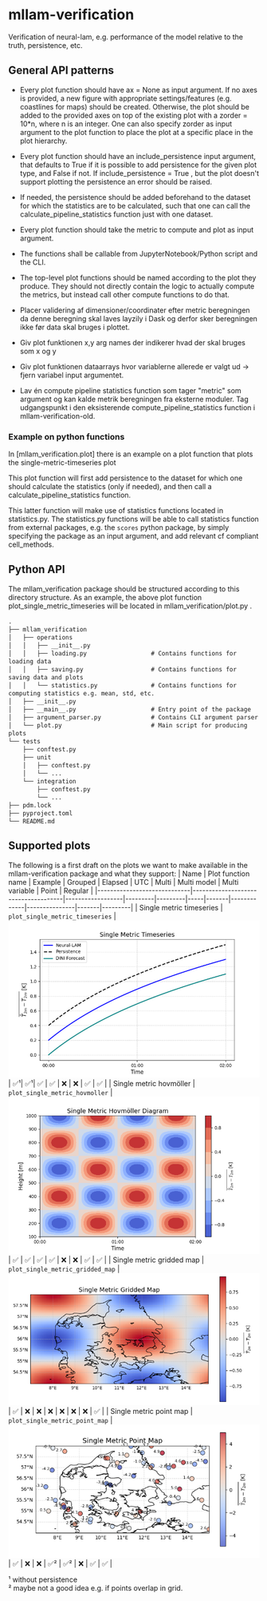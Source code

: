 # mllam-verification
Verification of neural-lam, e.g. performance of the model relative to the truth, persistence, etc.

## General API patterns

- Every plot function should have ax = None as input argument. If no axes is provided, a new figure with appropriate settings/features (e.g. coastlines for maps) should be created. Otherwise, the plot should be added to the provided axes on top of the existing plot with a zorder = 10*n, where n is an integer. One can also specify zorder as input argument to the plot function to place the plot at a specific place in the plot hierarchy.
- Every plot function should have an include_persistence input argument, that defaults to True if it is possible to add persistence for the given plot type, and False if not. If include_persistence = True , but the plot doesn't support plotting the persistence an error should be raised.
- If needed, the persistence should be added beforehand to the dataset for which the statistics are to be calculated, such that one can call the calculate_pipeline_statistics function just with one dataset.
- Every plot function should take the metric to compute and plot as input argument.
- The functions shall be callable from JupyterNotebook/Python script and the CLI.
- The top-level plot functions should be named according to the plot they produce. They should not directly contain the logic to actually compute the metrics, but instead call other compute functions to do that.

- Placer validering af dimensioner/coordinater efter metric beregningen da denne beregning skal laves layzily i Dask og derfor sker beregningen ikke før data skal bruges i plottet.
- Giv plot funktionen x,y arg names der indikerer hvad der skal bruges som x og y
- Giv plot funktionen dataarrays hvor variablerne allerede er valgt ud -> fjern variabel input argumentet.
- Lav én compute pipeline statistics function som tager "metric" som argument og kan kalde metrik beregningen fra eksterne moduler. Tag udgangspunkt i den eksisterende compute_pipeline_statistics function i mllam-verification-old. 

### Example on python functions

In [mllam_verification.plot] there is an example on a plot function that plots the single-metric-timeseries plot

This plot function will first add persistence to the dataset for which one should calculate the statistics (only if needed), and then call a calculate_pipeline_statistics function.

This latter function will make use of statistics functions located in statistics.py. The statistics.py functions will be able to call statistics function from external packages, e.g. the `scores` python package, by simply specifying the package as an input argument, and add relevant cf compliant cell_methods.

## Python API
The mllam_verification package should be structured according to this directory structure. As an example, the above plot function plot_single_metric_timeseries will be located in mllam_verification/plot.py .

```
.
├── mllam_verification
│   ├── operations
│   │   ├── __init__.py
│   │   ├── loading.py                  # Contains functions for loading data
│   │   ├── saving.py                   # Contains functions for saving data and plots
│   │   └── statistics.py               # Contains functions for computing statistics e.g. mean, std, etc.
│   ├── __init__.py
│   ├── __main__.py                     # Entry point of the package
│   ├── argument_parser.py              # Contains CLI argument parser
│   └── plot.py                         # Main script for producing plots
└── tests
    ├── conftest.py
    ├── unit
    │   ├── conftest.py
    │   └── ...
    └── integration
        ├── conftest.py
        └── ...
├── pdm.lock
├── pyproject.toml
└── README.md
```

## Supported plots
The following is a first draft on the plots we want to make available in the mllam-verification package and what they support:
| Name                        | Plot function name                  | Example          | Grouped | Elapsed | UTC | Multi | Multi model | Multi variable | Point | Regular |
|-----------------------------|-------------------------------------|------------------|---------|---------|-----|-------|-------------|---------------|-------|---------|
| Single metric timeseries    | `plot_single_metric_timeseries`    | ![single_metric_timeseries_example](./docs/_images/single_metric_timeseries_example.png) | ✅¹| ✅¹| ✅ | ✅ | ❌ | ❌ | ✅ | ✅ |
| Single metric hovmöller     | `plot_single_metric_hovmoller`     | ![single_metric_hovmoller_example](./docs/_images/single_metric_hovmoller_example.png) | ✅ | ✅ | ✅ | ✅ | ❌ | ❌ | ✅ | ✅ |
| Single metric gridded map   | `plot_single_metric_gridded_map`   | ![single_metric_gridded_map](./docs/_images/single_metric_gridded_map_example.png) | ✅ | ❌ | ❌ | ❌ | ❌ | ❌ | ❌ | ✅ |
| Single metric point map     | `plot_single_metric_point_map`     | ![single_metric_point_map](./docs/_images/single_metric_point_map_example.png) | ✅ | ❌ | ❌ | ✅² | ✅² | ❌ | ✅ | ✅ |

¹ without persistence\
² maybe not a good idea e.g. if points overlap in grid.
